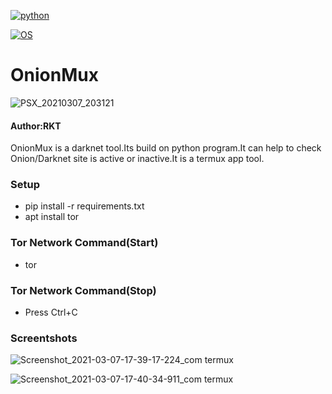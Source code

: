 [![python](https://img.shields.io/badge/Program-Python-brightgreen.svg)](https://www.python.org/downloads/release/python/)

[![OS](https://img.shields.io/badge/Tested%20On-Android-yellowgreen.svg)](https://termux.com/)


# OnionMux 


![PSX_20210307_203121](https://user-images.githubusercontent.com/69615463/110243402-69a89a80-7f84-11eb-8bb3-7a568b6a6b25.jpg)


<h4>Author:RKT</h4>

OnionMux is a darknet tool.Its build on python program.It can help to check Onion/Darknet site is active or inactive.It is a termux app tool.


### Setup ###

+ pip install -r requirements.txt
+ apt install tor

### Tor Network Command(Start) ###

+ tor

### Tor Network Command(Stop) ###

+ Press Ctrl+C


### Screentshots ###


![Screenshot_2021-03-07-17-39-17-224_com termux](https://user-images.githubusercontent.com/69615463/110238634-f182aa80-7f6c-11eb-8f4c-c1e2622afd8d.jpg)

![Screenshot_2021-03-07-17-40-34-911_com termux](https://user-images.githubusercontent.com/69615463/110238678-27c02a00-7f6d-11eb-9c18-0146a7b6c090.jpg)

